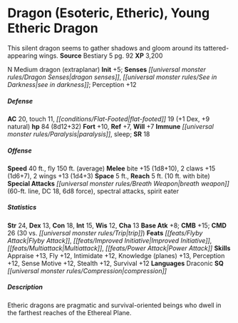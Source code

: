 ﻿---
cssclass: [monsters]
title1: Dragon (Esoteric, Etheric), Young Etheric Dragon
desc_short: This silent dragon seems to gather shadows and gloom around its tattered-appearing
  wings.
title2: Young Etheric Dragon
CR: 7
sources:
- name: Bestiary 5
  page: 92
  link: http://paizo.com/products/btpy9g9x?Pathfinder-Roleplaying-Game-Bestiary-5
XP: 3200
alignment: N
size: Medium
type: dragon
subtypes:
- extraplanar
initiative:
  bonus: 5
senses:
  dragon senses: true
  see in darkness: true
AC:
  AC: 20
  touch: 11
  flat_footed: 19
  components:
    dex: 1
    natural: 9
HP:
  HP: 84
  long: 8d12+32
saves:
  fort: 10
  ref: 7
  will: 7
immunities:
- paralysis
- sleep
SR: 18
speeds:
  base: 40
  fly: 150
  fly_maneuverability: average
attacks:
  melee:
  - - text: bite +15 (1d8+10)
      entries:
      - - damage: 1d8+10
      attack: bite
      bonus:
      - 15
    - text: 2 claws +15 (1d6+7)
      entries:
      - - damage: 1d6+7
      count: 2
      attack: claws
      bonus:
      - 15
    - text: 2 wings +13 (1d4+3)
      entries:
      - - damage: 1d4+3
      count: 2
      attack: wings
      bonus:
      - 13
  special:
  - breath weapon (60-ft. line, DC 18, 6d8 force)
  - spectral attacks
  - spirit eater
space: 5
reach: 5
reach_other: 10 ft. with bite
ability_scores:
  STR: 24
  DEX: 13
  CON: 18
  INT: 15
  WIS: 12
  CHA: 13
BAB: 8
CMB: 15
CMD: 26
CMD_other: 30 vs. trip
feats:
- name: Flyby Attack
- name: Improved Initiative
- name: Multiattack
- name: Power Attack
skills:
  Appraise: 13
  Fly: 12
  Intimidate: 12
  Knowledge (planes): 13
  Perception: 12
  Sense Motive: 12
  Stealth: 12
  Survival: 12
languages:
- Draconic
special_qualities:
- compression
desc_long: Etheric dragons are pragmatic and survival-oriented beings who dwell in
  the farthest reaches of the Ethereal Plane.

---

# Dragon (Esoteric, Etheric), Young Etheric Dragon
This silent dragon seems to gather shadows and gloom around its tattered-appearing wings.
**Source** Bestiary 5 pg. 92
**XP** 3,200

N Medium dragon (extraplanar)
**Init** +5; **Senses** _[[universal monster rules/Dragon Senses|dragon senses]]_, _[[universal monster rules/See in Darkness|see in darkness]]_; Perception +12

##### Defense

**AC** 20, touch 11, _[[conditions/Flat-Footed|flat-footed]]_ 19 (+1 Dex, +9 natural)
**hp** 84 (8d12+32)
**Fort** +10, **Ref** +7, **Will** +7
**Immune** _[[universal monster rules/Paralysis|paralysis]]_, sleep; **SR** 18

##### Offense
**Speed** 40 ft., fly 150 ft. (average)
**Melee** bite +15 (1d8+10), 2 claws +15 (1d6+7), 2 wings +13 (1d4+3)
**Space** 5 ft., **Reach** 5 ft. (10 ft. with bite)
**Special Attacks** _[[universal monster rules/Breath Weapon|breath weapon]]_ (60-ft. line, DC 18, 6d8 force), spectral attacks, spirit eater

##### Statistics
**Str** 24, **Dex** 13, **Con** 18, **Int** 15, **Wis** 12, **Cha** 13
**Base Atk** +8; **CMB** +15; **CMD** 26 (30 vs. _[[universal monster rules/Trip|trip]]_)
**Feats** _[[feats/Flyby Attack|Flyby Attack]]_, _[[feats/Improved Initiative|Improved Initiative]]_, _[[feats/Multiattack|Multiattack]]_, _[[feats/Power Attack|Power Attack]]_
**Skills** Appraise +13, Fly +12, Intimidate +12, Knowledge (planes) +13, Perception +12, Sense Motive +12, Stealth +12, Survival +12
**Languages** Draconic
**SQ** _[[universal monster rules/Compression|compression]]_

##### Description

Etheric dragons are pragmatic and survival-oriented beings who dwell in the farthest reaches of the Ethereal Plane.